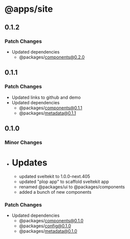 # @apps/site

## 0.1.2

### Patch Changes

- Updated dependencies
  - @packages/components@0.2.0

## 0.1.1

### Patch Changes

- Updated links to github and demo
- Updated dependencies
  - @packages/components@0.1.1
  - @packages/metadata@0.1.1

## 0.1.0

### Minor Changes

- # Updates
  - updated sveltekit to 1.0.0-next.405
  - updated "plop app" to scaffold sveltekit app
  - renamed @packages/ui to @packages/components
  - added a bunch of new components

### Patch Changes

- Updated dependencies
  - @packages/components@0.1.0
  - @packages/config@0.1.0
  - @packages/metadata@0.1.0
